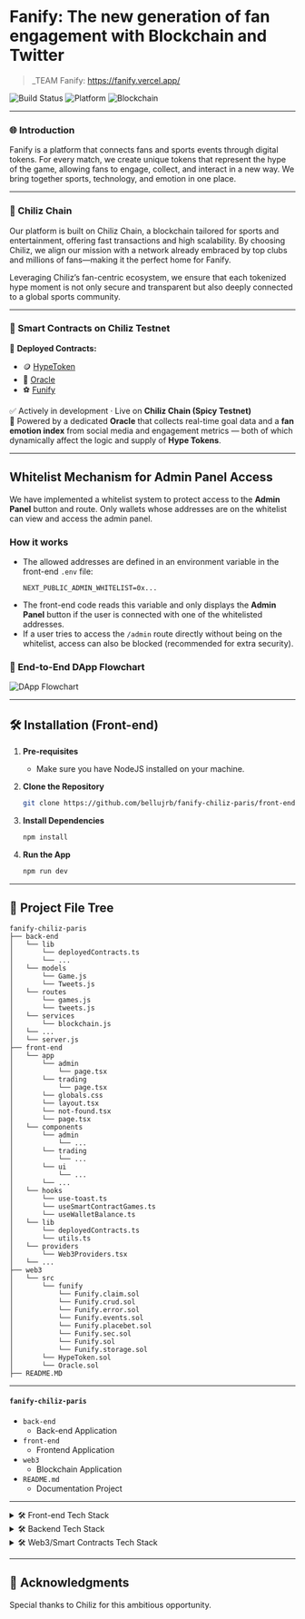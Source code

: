 # Fanify: The new generation of fan engagement with Blockchain and Twitter

> _TEAM Fanify: https://fanify.vercel.app/

![Build Status](https://img.shields.io/badge/Build-Passing-brightgreen)
![Platform](https://img.shields.io/badge/Platform-Web-blue)
![Blockchain](https://img.shields.io/badge/Blockchain-Chiliz-red)

---

### 🌐 Introduction

Fanify is a platform that connects fans and sports events through digital tokens. For every match, we create unique tokens that represent the hype of the game, allowing fans to engage, collect, and interact in a new way. We bring together sports, technology, and emotion in one place.

---

### 🔴 Chiliz Chain

Our platform is built on Chiliz Chain, a blockchain tailored for sports and entertainment, offering fast transactions and high scalability. By choosing Chiliz, we align our mission with a network already embraced by top clubs and millions of fans—making it the perfect home for Fanify.

Leveraging Chiliz’s fan-centric ecosystem, we ensure that each tokenized hype moment is not only secure and transparent but also deeply connected to a global sports community.

--- 

### 🔗 Smart Contracts on Chiliz Testnet

📄 **Deployed Contracts:**  

- 🪙 [HypeToken](https://testnet.routescan.io/address/0x0Be0D8CB83C120DD78312A8C713FcCf7Bf06A5d2/contract/88882/code)  
- 📡 [Oracle](https://testnet.routescan.io/address/0x6B41840a29CbDB21fc6C2D5CeA142c394cDC1852/contract/88882/code)  
- ⚽ [Funify](https://testnet.routescan.io/address/0x1b166fA673bfCc2cce622A786C351064b979f5Bb/contract/88882/code)

✅ Actively in development · Live on **Chiliz Chain (Spicy Testnet)**  
🔐 Powered by a dedicated **Oracle** that collects real-time goal data and a **fan emotion index** from social media and engagement metrics — both of which dynamically affect the logic and supply of **Hype Tokens**.

---

## Whitelist Mechanism for Admin Panel Access

We have implemented a whitelist system to protect access to the **Admin Panel** button and route. Only wallets whose addresses are on the whitelist can view and access the admin panel.

### How it works

- The allowed addresses are defined in an environment variable in the front-end `.env` file:
  ```env
  NEXT_PUBLIC_ADMIN_WHITELIST=0x...
  ```
- The front-end code reads this variable and only displays the **Admin Panel** button if the user is connected with one of the whitelisted addresses.
- If a user tries to access the `/admin` route directly without being on the whitelist, access can also be blocked (recommended for extra security).

### 🔁 End-to-End DApp Flowchart

![DApp Flowchart](https://github.com/user-attachments/assets/702c19d9-dc39-4f37-90fd-d43de226ca42)

---

## 🛠 Installation (Front-end)

1. **Pre-requisites**
    - Make sure you have NodeJS installed on your machine.

2. **Clone the Repository**

    ```bash
    git clone https://github.com/bellujrb/fanify-chiliz-paris/front-end
    ```

3. **Install Dependencies**

    ```bash
    npm install
    ```

4. **Run the App**

    ```bash
    npm run dev
    ```

---

## 📂 Project File Tree
    
```
fanify-chiliz-paris
├── back-end
│   └── lib
│       └── deployedContracts.ts
│       └── ...
│   └── models
│       └── Game.js
│       └── Tweets.js
│   └── routes
│       └── games.js
│       └── tweets.js
│   └── services
│       └── blockchain.js
│   └── ...
│   └── server.js
├── front-end
│   └── app
│       └── admin
│           └── page.tsx
│       └── trading
│           └── page.tsx
│       └── globals.css
│       └── layout.tsx
│       └── not-found.tsx
│       └── page.tsx
│   └── components
│       └── admin
│           └── ...
│       └── trading
│           └── ...
│       └── ui
│           └── ...
│       └── ...
│   └── hooks
│       └── use-toast.ts
│       └── useSmartContractGames.ts
│       └── useWalletBalance.ts
│   └── lib
│       └── deployedContracts.ts
│       └── utils.ts
│   └── providers
│       └── Web3Providers.tsx
│   └── ...
├── web3
│   └── src
│       └── funify
│           └── Funify.claim.sol
│           └── Funify.crud.sol
│           └── Funify.error.sol
│           └── Funify.events.sol
│           └── Funify.placebet.sol
│           └── Funify.sec.sol
│           └── Funify.sol
│           └── Funify.storage.sol
│       └── HypeToken.sol
│       └── Oracle.sol
├── README.MD
```
---

#### `fanify-chiliz-paris`

- `back-end`
    - Back-end Application
- `front-end`
    - Frontend Application
- `web3`
    - Blockchain Application
- `README.md`
    - Documentation Project

---

<details>
  <summary>🛠 Front-end Tech Stack</summary>

### Design Patterns
- **Component Pattern**: Reusable component structure, organized under `/components`.
- **Modal/Dialog Pattern**: Use of modals and dialogs, such as `WalletConnectionModal.tsx` and components in `/components/ui/dialog.tsx`.
- **Layout Pattern**: Utilizes Next.js App Router for global and specific layouts (`/app/layout.tsx`).
- **Hooks Pattern**: Custom hooks for reusable logic, like `useSmartContractGames`, `useWalletBalance`, `use-toast`.
- **Separation of Concerns**: Clear separation between business logic (`/hooks`, `/lib`), presentation (`/components`), and routing/pages (`/app`).

### External Packages

#### Core
- `next`
- `react`
- `react-dom`
- `typescript`

#### UI & Styling
- `@radix-ui/react-*` (accordion, alert-dialog, aspect-ratio, avatar, checkbox, collapsible, context-menu, dialog, dropdown-menu, hover-card, icons, label, menubar, navigation-menu, popover, progress, radio-group, scroll-area, select, separator, slider, slot, switch, tabs, toast, toggle, toggle-group, tooltip)
- `tailwindcss`
- `tailwindcss-animate`
- `tailwind-merge`
- `class-variance-authority`
- `clsx`
- `lucide-react`
- `framer-motion`
- `cmdk`
- `vaul`
- `embla-carousel-react`
- `recharts`
- `react-resizable-panels`
- `input-otp`
- `react-day-picker`
- `date-fns`

#### Forms & Validation
- `react-hook-form`
- `@hookform/resolvers`
- `zod`

#### Theming
- `next-themes`

#### Notifications
- `sonner`

#### Web3 & Wallets
- `ethers`
- `wagmi`
- `@rainbow-me/rainbowkit`
- `@reown/walletkit`
- `@walletconnect/core`
- `viem`

#### Data Fetching & State
- `@tanstack/react-query`
- React hooks and custom hooks (no Redux/MobX)

#### Utilities
- Utility functions in `/lib/utils.ts`
- `caniuse-lite`
- `encoding`
- `autoprefixer`
- `postcss`

#### Types
- `@types/node`
- `@types/react`
- `@types/react-dom`

#### Linting & Dev Tools
- `eslint`
- `eslint-config-next`
- `pino-pretty`

### Architecture
- **Next.js 14+** with App Router (`/app`), leveraging layouts, server components, and nested routes.
- **Component-based**: Clear organization in `/components`, with subfolders for specific domains (e.g., `/components/trading`, `/components/admin`).
- **Hooks**: Business logic and Web3 integration isolated in custom hooks (`/hooks`).
- **Type Safety**: Extensive use of TypeScript and global types in `/types`.
- **Styling**: Tailwind CSS with custom configuration (`tailwind.config.ts`), plus Radix UI components.
- **Assets**: Static images and files in `/public`.
- **Providers**: Global contexts and providers in `/providers` (e.g., `Web3Providers.tsx`).

### Other Conventions
- **Atomic Design**: UI components organized atomically (e.g., `/components/ui/`).
- **Accessibility**: Use of accessible components from Radix UI.
- **Responsiveness**: Responsive layouts with Tailwind CSS.
- **Import Best Practices**: Use of aliases (`@/components`, `@/hooks`, etc.) for easier imports.

</details>

<details>
  <summary>🛠 Backend Tech Stack</summary>

### Design Patterns
- **MVC Pattern**: Clear separation using Models (`/models`), Routes (`/routes`), and Controllers/Services (`/services`).
- **Service Layer**: Business logic and blockchain integration are abstracted into service files (e.g., `/services/blockchain.js`).
- **Routing Pattern**: RESTful API routes organized in `/routes` (e.g., `games.js`, `tweets.js`).

### External Packages

#### Core
- `express`

#### Blockchain/Web3
- `ethers`

#### Utilities
- `dotenv` (for environment variable management)

#### Dev Tools
- `nodemon` (for development auto-reload)

### Architecture
- **Express.js** server (`server.js`) as the main entry point.
- **REST API**: Endpoints defined in `/routes` for different resources (e.g., games, tweets).
- **Models**: Data models in `/models` (e.g., `Game.js`, `Tweet.js`).
- **Services**: Business logic and blockchain interaction in `/services`.
- **Config/Lib**: Shared configuration and deployed contract addresses in `/lib`.

### Other Conventions
- **Environment Variables**: Managed via `.env` and loaded with `dotenv`.
- **Separation of Concerns**: Logic split between routes, services, and models for maintainability.
- **Modular Structure**: Each domain (games, tweets, blockchain) has its own route, model, and service as needed.

</details>

<details>
  <summary>🛠 Web3/Smart Contracts Tech Stack</summary>

### Design Patterns
- **Modular Contract Structure**: Smart contracts are split by responsibility (e.g., `Funify.sol`, `HypeToken.sol`, `Oracle.sol`, and modularized files in `funify/`).
- **Script Pattern**: Deployment and utility scripts are separated in `/script` and as shell scripts for different networks.
- **Testing Pattern**: Test contracts and scenarios are organized under `/test`.

### Tooling & External Packages

#### Smart Contract Development
- **Foundry**:  
  - Used for compiling, testing, and deploying smart contracts (`foundry.toml`, `forge-std` in `/lib`).
- **Solady**:  
  - Utility and base contracts for Solidity, included as a submodule in `/lib/solady`.
- **Remappings**:  
  - Custom import remappings managed in `remappings.txt`.

#### Scripting & Automation
- **Python**:  
  - Deployment and simulation scripts (`deploy.py`, `simulator.py`).
- **Shell Scripts**:  
  - Network-specific deployment scripts (`local.deploy.sh`, `mainnet.deploy.sh`, `testnet.deploy.sh`).

#### Testing
- **Foundry Test Suite**:  
  - Solidity-based tests in `/test` and scenario-based tests in `/test/scenarios/`.

#### Utilities & Config
- **Broadcasts**:  
  - Deployment logs and artifacts in `/broadcast`.
- **Cache/Out**:  
  - Build artifacts and cache for Foundry.
- **.gitmodules**:  
  - Manages external submodules (e.g., Solady, forge-std).

### Architecture
- **Contracts**:  
  - Main contracts in `/src` (e.g., `Funify.sol`, `HypeToken.sol`, `Oracle.sol`).
  - Modularized contract logic in `/src/funify/`.
- **Scripts**:  
  - Deployment and utility scripts in `/script` and as Python/shell scripts at the root.
- **Testing**:  
  - Unit and scenario tests in `/test`.
- **Libs**:  
  - External libraries and standards in `/lib` (e.g., `forge-std`, `solady`).

### Other Conventions
- **Network Agnostic**:  
  - Deployment scripts and remappings support multiple networks (local, testnet, mainnet).
- **Open Source Standards**:  
  - Uses widely adopted libraries (Solady, forge-std) for reliability and security.
- **Documentation**:  
  - Project and contract documentation in `README.md` files.

</details>

---

## 🙏 Acknowledgments

Special thanks to Chiliz for this ambitious opportunity.
